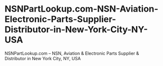 # NSNPartLookup.com-NSN-Aviation-Electronic-Parts-Supplier-Distributor-in-New-York-City-NY-USA
NSNPartLookup.com – NSN, Aviation &amp; Electronic Parts Supplier &amp; Distributor in New York City, NY, USA
